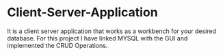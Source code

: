 # Client-Server-Application
It is a client server application that works as a workbench for your desired database. For this project I have linked MYSQL with the GUI and implemented the CRUD Operations.

